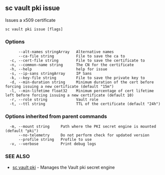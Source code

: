 ## sc vault pki issue

Issues a x509 certificate

```
sc vault pki issue [flags]
```

### Options

```
      --alt-names stringArray   Alternative names
      --ca-file string          File to save the ca to
  -c, --cert-file string        File to save the certificate to
  -n, --common-name string      The CN for the certificate
  -h, --help                    help for issue
  -s, --ip-sans stringArray     IP Sans
  -k, --key-file string         File to save the private key to
  -d, --min-duration string     Minimum duration of the cert before forcing issuing a new certificate (default "15m")
  -l, --min-lifetime float32    Minimum percentage of cert lifetime left before forcing issuing a new certificate (default 10)
  -r, --role string             Vault role
  -t, --ttl string              TTL of the certificate (default "24h")
```

### Options inherited from parent commands

```
  -m, --mount string     Path where the PKI secret engine is mounted (default "pki")
      --no-telemetry     Do not perform check for updated version
      --profile string   Profile to use
  -v, --verbose          Print debug logs
```

### SEE ALSO

* [sc vault pki](sc_vault_pki.md)	 - Manages the Vault pki secret engine

